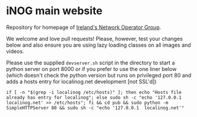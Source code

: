 # iNOG main website

Repository for homepage of [Ireland's Network Operator Group](https://inog.net).

We welcome and love pull requests! Please, however, test your changes below and also ensure you are using lazy loading classes on all images and videos.

Please use the supplied `devserver.sh` script in the directory to start a python
server on port 8000 or if you prefer to use the one liner below (which doesn't
check the python version but runs on privileged port 80 and adds a hosts entry
for localinog.net development [not SSL'd])

`if [ -n "$(grep -i localinog /etc/hosts)" ]; then echo "Hosts file already has entry for localinog"; else sudo sh -c "echo '127.0.0.1  localinog.net' >> /etc/hosts"; fi && cd pub && sudo python -m SimpleHTTPServer 80 && sudo sh -c "echo '127.0.0.1  localinog.net'"`
